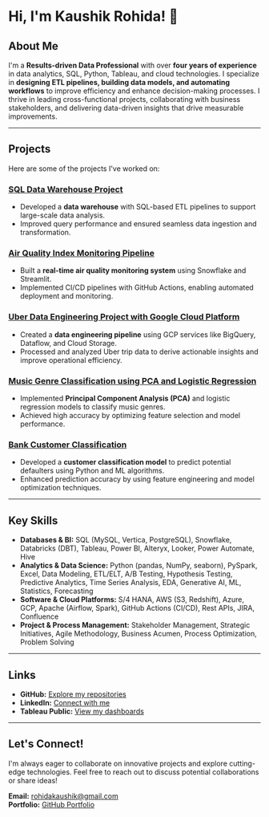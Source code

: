 # Hi, I'm Kaushik Rohida! 👋

## About Me
I'm a **Results-driven Data Professional** with over **four years of experience** in data analytics, SQL, Python, Tableau, and cloud technologies. I specialize in **designing ETL pipelines, building data models, and automating workflows** to improve efficiency and enhance decision-making processes. I thrive in leading cross-functional projects, collaborating with business stakeholders, and delivering data-driven insights that drive measurable improvements.

---

## Projects
Here are some of the projects I've worked on:

### [**SQL Data Warehouse Project**](https://github.com/kaushikrohida/sql-data-warehouse-project)
- Developed a **data warehouse** with SQL-based ETL pipelines to support large-scale data analysis.
- Improved query performance and ensured seamless data ingestion and transformation.

### [**Air Quality Index Monitoring Pipeline**](https://github.com/kaushikrohida/Air-Quality-Index-Monitoring-Pipeline---Snowflake---Streamlit---Github-Action--CI-CD-)
- Built a **real-time air quality monitoring system** using Snowflake and Streamlit.
- Implemented CI/CD pipelines with GitHub Actions, enabling automated deployment and monitoring.

### [**Uber Data Engineering Project with Google Cloud Platform**](https://github.com/kaushikrohida/Uber-Data-Engineering-Project-with-Google-Cloud-Platform)
- Created a **data engineering pipeline** using GCP services like BigQuery, Dataflow, and Cloud Storage.
- Processed and analyzed Uber trip data to derive actionable insights and improve operational efficiency.

### [**Music Genre Classification using PCA and Logistic Regression**](https://github.com/kaushikrohida/Music-Genre-Classification--PCA-and-Logistic-Regression-)
- Implemented **Principal Component Analysis (PCA)** and logistic regression models to classify music genres.
- Achieved high accuracy by optimizing feature selection and model performance.

### [**Bank Customer Classification**](https://github.com/kaushikrohida/Bank-Customer-Classification)
- Developed a **customer classification model** to predict potential defaulters using Python and ML algorithms.
- Enhanced prediction accuracy by using feature engineering and model optimization techniques.

---

## Key Skills
- **Databases & BI:** SQL (MySQL, Vertica, PostgreSQL), Snowflake, Databricks (DBT), Tableau, Power BI, Alteryx, Looker, Power Automate, Hive
- **Analytics & Data Science:** Python (pandas, NumPy, seaborn), PySpark, Excel, Data Modeling, ETL/ELT, A/B Testing, Hypothesis Testing, Predictive Analytics, Time Series Analysis, EDA, Generative AI, ML, Statistics, Forecasting
- **Software & Cloud Platforms:** S/4 HANA, AWS (S3, Redshift), Azure, GCP, Apache (Airflow, Spark), GitHub Actions (CI/CD), Rest APIs, JIRA, Confluence
- **Project & Process Management:** Stakeholder Management, Strategic Initiatives, Agile Methodology, Business Acumen, Process Optimization, Problem Solving

---

## Links
- **GitHub:** [Explore my repositories](https://github.com/kaushikrohida?tab=repositories)
- **LinkedIn:** [Connect with me](https://www.linkedin.com/in/kaushikrohida/)
- **Tableau Public:** [View my dashboards](https://public.tableau.com/app/profile/kaushikrohida)

---

## Let's Connect!
I'm always eager to collaborate on innovative projects and explore cutting-edge technologies. Feel free to reach out to discuss potential collaborations or share ideas!

**Email:** rohidakaushik@gmail.com  
**Portfolio:** [GitHub Portfolio](https://github.com/kaushikrohida?tab=repositories)

